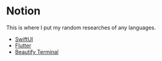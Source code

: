 # Notion
This is where I put my random researches of any languages.

- [SwiftUI](https://github.com/Doris-WenZiYing/Notion/tree/main/SwiftUI)
- [Flutter](https://github.com/Doris-WenZiYing/Notion/tree/main/Flutter)
- [Beautify Terminal](https://github.com/Doris-WenZiYing/Notion/blob/main/Beautify%20Terminal.md)
